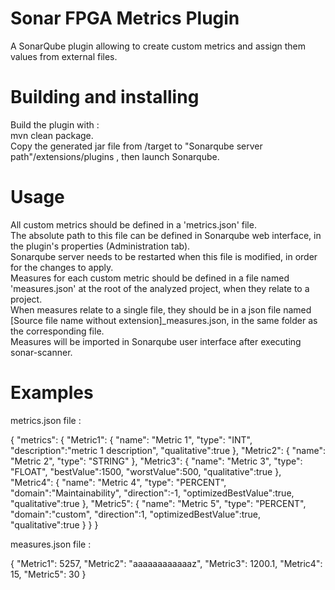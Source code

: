 # Sonar FPGA Metrics Plugin  

A SonarQube plugin allowing to create custom metrics and assign them values from external files. 

# Building and installing  

Build the plugin with :   
mvn clean package.  
Copy the generated jar file from /target to "Sonarqube server path"/extensions/plugins , then launch Sonarqube.   

# Usage

All custom metrics should be defined in a 'metrics.json' file.   
The absolute path to this file can be defined in Sonarqube web interface, in the plugin's properties (Administration tab).   
Sonarqube server needs to be restarted when this file is modified, in order for the changes to apply.   
Measures for each custom metric should be defined in a file named 'measures.json' at the root of the analyzed project, when they relate to a project.    
When measures relate to a single file, they should be in a json file named [Source file name without extension]_measures.json, in the same folder as the corresponding file.    
Measures will be imported in Sonarqube user interface after executing sonar-scanner.   


# Examples

metrics.json file :

{
	"metrics": {
		"Metric1": {
			"name": "Metric 1",
			"type": "INT",
			"description":"metric 1 description",
			"qualitative":true
		},
		"Metric2": {
			"name": "Metric 2",
			"type": "STRING"
		},
		"Metric3": {
			"name": "Metric 3",
			"type": "FLOAT",
			"bestValue":1500,
			"worstValue":500,
			"qualitative":true
		},
		"Metric4": {
			"name": "Metric 4",
			"type": "PERCENT",
			"domain":"Maintainability",
			"direction":-1,
			"optimizedBestValue":true,
			"qualitative":true
		},
		"Metric5": {
			"name": "Metric 5",
			"type": "PERCENT",
			"domain":"custom",
			"direction":1,
			"optimizedBestValue":true,
			"qualitative":true
		}
	}
}



measures.json file :

{
	"Metric1": 5257,
	"Metric2": "aaaaaaaaaaaaz",
	"Metric3": 1200.1,
	"Metric4": 15,
	"Metric5": 30
} 
